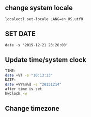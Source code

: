 ## change system locale
```
localectl set-locale LANG=en_US.utf8
```

## SET DATE
```
date -s '2015-12-21 23:26:00'
```
## Update time/system clock
```bash
TIME:
date +%T -s "10:13:13"
DATE:
date +%Y%m%d -s "20151214"
after time is set
hwclock -w
```
## Change timezone